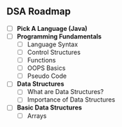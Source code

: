 ## DSA Roadmap

- [ ] **Pick A Language (Java)**
- [ ] **Programming Fundamentals**
  - [ ] Language Syntax
  - [ ] Control Structures
  - [ ] Functions
  - [ ] OOPS Basics
  - [ ] Pseudo Code
- [ ] **Data Structures**
  - [ ] What are Data Structures?
  - [ ] Importance of Data Structures
- [ ] **Basic Data Structures**
  - [ ] Arrays
